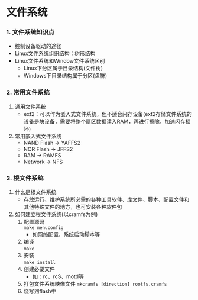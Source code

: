 # 文件系统

### 1. 文件系统知识点

* 控制设备驱动的途径
* Linux文件系统组织结构：树形结构
* Linux文件系统和Window文件系统区别
    * Linux下分区属于目录结构(文件树)
    * Windows下目录结构属于分区(盘符)

### 2. 常用文件系统

1. 通用文件系统
    * ext2：可以作为嵌入式文件系统，但不适合闪存设备(ext2存储文件系统的设备是块设备，需要将整个扇区数据读入RAM，再进行擦除，加速闪存损坏)
2. 常用嵌入式文件系统
    * NAND Flash -> YAFFS2
    * NOR Flash -> JFFS2
    * RAM -> RAMFS
    * Network -> NFS

### 3. 根文件系统

1. 什么是根文件系统
    * 存放运行、维护系统所必需的各种工具软件、库文件、脚本、配置文件和其他特殊文件的地方，也可安装各种软件包
2. 如何建立根文件系统(以cramfs为例)
    1. 配置源码<br>
       `make menuconfig`<br>
        * 如网络配置，系统启动脚本等
    2. 编译<br>
       `make`<br>
    3. 安装<br>
       `make install`
    4. 创建必要文件<br>
        * 如：rc、rcS、motd等
    5. 打包文件系统映像文件
       `mkcramfs [direction] rootfs.cramfs`
    6. 烧写到flash中